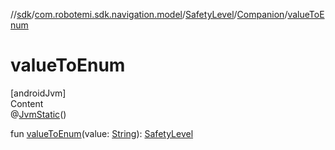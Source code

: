//[sdk](../../../../index.md)/[com.robotemi.sdk.navigation.model](../../index.md)/[SafetyLevel](../index.md)/[Companion](index.md)/[valueToEnum](value-to-enum.md)



# valueToEnum  
[androidJvm]  
Content  
@[JvmStatic](https://kotlinlang.org/api/latest/jvm/stdlib/kotlin.jvm/-jvm-static/index.html)()  
  
fun [valueToEnum](value-to-enum.md)(value: [String](https://kotlinlang.org/api/latest/jvm/stdlib/kotlin/-string/index.html)): [SafetyLevel](../index.md)  



